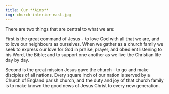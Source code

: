```yaml
---
title: Our **Aims**
img: church-interior-east.jpg
---
```

There are two things that are central to what we are:

First is the great command of Jesus - to love God with all that we are, and to love our neighbours as ourselves. When we gather as a church family we seek to express our love for God in praise, prayer, and obedient listening to his Word, the Bible; and to support one another as we live the Christian life day by day.

Second is the great mission Jesus gave the church - to go and make disciples of all nations. Every square inch of our nation is served by a Church of England parish church, and the duty and joy of that church family is to make known the good news of Jesus Christ to every new generation.
